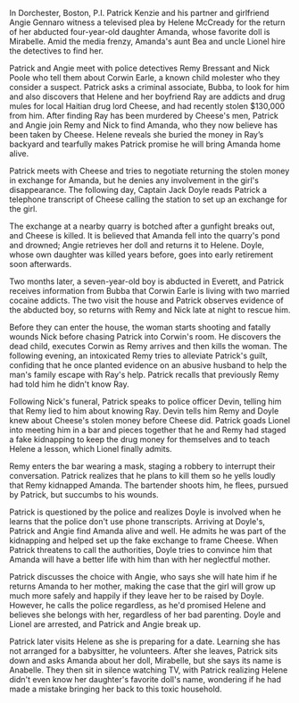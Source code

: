 In Dorchester, Boston, P.I. Patrick Kenzie and his partner and girlfriend Angie Gennaro witness a televised plea by Helene McCready for the return of her abducted four-year-old daughter Amanda, whose favorite doll is Mirabelle. Amid the media frenzy, Amanda's aunt Bea and uncle Lionel hire the detectives to find her.

Patrick and Angie meet with police detectives Remy Bressant and Nick Poole who tell them about Corwin Earle, a known child molester who they consider a suspect. Patrick asks a criminal associate, Bubba, to look for him and also discovers that Helene and her boyfriend Ray are addicts and drug mules for local Haitian drug lord Cheese, and had recently stolen $130,000 from him. After finding Ray has been murdered by Cheese's men, Patrick and Angie join Remy and Nick to find Amanda, who they now believe has been taken by Cheese. Helene reveals she buried the money in Ray’s backyard and tearfully makes Patrick promise he will bring Amanda home alive.

Patrick meets with Cheese and tries to negotiate returning the stolen money in exchange for Amanda, but he denies any involvement in the girl's disappearance. The following day, Captain Jack Doyle reads Patrick a telephone transcript of Cheese calling the station to set up an exchange for the girl.

The exchange at a nearby quarry is botched after a gunfight breaks out, and Cheese is killed. It is believed that Amanda fell into the quarry's pond and drowned; Angie retrieves her doll and returns it to Helene. Doyle, whose own daughter was killed years before, goes into early retirement soon afterwards.

Two months later, a seven-year-old boy is abducted in Everett, and Patrick receives information from Bubba that Corwin Earle is living with two married cocaine addicts. The two visit the house and Patrick observes evidence of the abducted boy, so returns with Remy and Nick late at night to rescue him.

Before they can enter the house, the woman starts shooting and fatally wounds Nick before chasing Patrick into Corwin's room. He discovers the dead child, executes Corwin as Remy arrives and then kills the woman. The following evening, an intoxicated Remy tries to alleviate Patrick's guilt, confiding that he once planted evidence on an abusive husband to help the man's family escape with Ray's help. Patrick recalls that previously Remy had told him he didn't know Ray.

Following Nick's funeral, Patrick speaks to police officer Devin, telling him that Remy lied to him about knowing Ray. Devin tells him Remy and Doyle knew about Cheese's stolen money before Cheese did. Patrick goads Lionel into meeting him in a bar and pieces together that he and Remy had staged a fake kidnapping to keep the drug money for themselves and to teach Helene a lesson, which Lionel finally admits.

Remy enters the bar wearing a mask, staging a robbery to interrupt their conversation. Patrick realizes that he plans to kill them so he yells loudly that Remy kidnapped Amanda. The bartender shoots him, he flees, pursued by Patrick, but succumbs to his wounds.

Patrick is questioned by the police and realizes Doyle is involved when he learns that the police don't use phone transcripts. Arriving at Doyle's, Patrick and Angie find Amanda alive and well. He admits he was part of the kidnapping and helped set up the fake exchange to frame Cheese. When Patrick threatens to call the authorities, Doyle tries to convince him that Amanda will have a better life with him than with her neglectful mother.

Patrick discusses the choice with Angie, who says she will hate him if he returns Amanda to her mother, making the case that the girl will grow up much more safely and happily if they leave her to be raised by Doyle. However, he calls the police regardless, as he'd promised Helene and believes she belongs with her, regardless of her bad parenting. Doyle and Lionel are arrested, and Patrick and Angie break up.

Patrick later visits Helene as she is preparing for a date. Learning she has not arranged for a babysitter, he volunteers. After she leaves, Patrick sits down and asks Amanda about her doll, Mirabelle, but she says its name is Anabelle. They then sit in silence watching TV, with Patrick realizing Helene didn't even know her daughter's favorite doll's name, wondering if he had made a mistake bringing her back to this toxic household.

